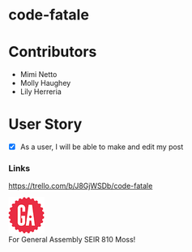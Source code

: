 # code-fatale

# Contributors

* Mimi Netto
* Molly Haughey
* Lily Herreria

# User Story
- [x] As a user, I will be able to make and edit my post

### Links 

https://trello.com/b/J8GjWSDb/code-fatale

![ga](/public/img/gaLogo.png) <br>
For General Assembly SEIR 810 Moss!

